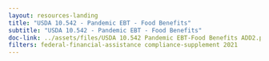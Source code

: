 ```yaml
---
layout: resources-landing
title: "USDA 10.542 - Pandemic EBT - Food Benefits"
subtitle: "USDA 10.542 - Pandemic EBT - Food Benefits"
doc-link: ../assets/files/USDA 10.542 Pandemic EBT-Food Benefits ADD2.pdf
filters: federal-financial-assistance compliance-supplement 2021
---
```

